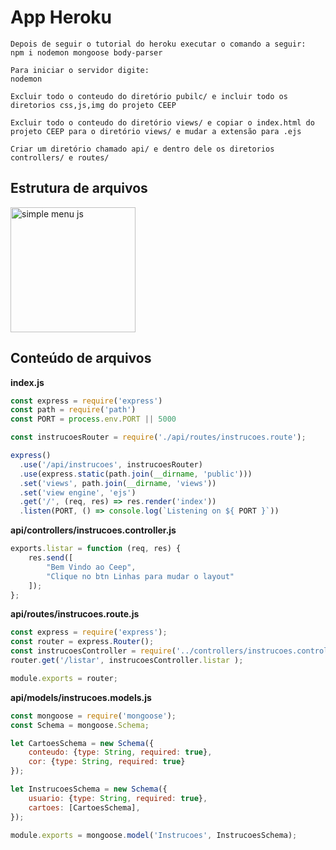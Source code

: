 # App Heroku

```
Depois de seguir o tutorial do heroku executar o comando a seguir:
npm i nodemon mongoose body-parser

Para iniciar o servidor digite: 
nodemon

Excluir todo o conteudo do diretório pubilc/ e incluir todo os diretorios css,js,img do projeto CEEP

Excluir todo o conteudo do diretório views/ e copiar o index.html do projeto CEEP para o diretório views/ e mudar a extensão para .ejs

Criar um diretório chamado api/ e dentro dele os diretorios controllers/ e routes/

```
## Estrutura de arquivos

<img src="https://sambrmg.github.io/Curso-W47-8113/estrutura.png" alt="simple menu js" style="width: 200px !important;">


## Conteúdo de arquivos

**index.js**

```javascript
const express = require('express')
const path = require('path')
const PORT = process.env.PORT || 5000

const instrucoesRouter = require('./api/routes/instrucoes.route');

express()
  .use('/api/instrucoes', instrucoesRouter)
  .use(express.static(path.join(__dirname, 'public')))
  .set('views', path.join(__dirname, 'views'))
  .set('view engine', 'ejs')
  .get('/', (req, res) => res.render('index'))
  .listen(PORT, () => console.log(`Listening on ${ PORT }`))
```


**api/controllers/instrucoes.controller.js**

```javascript
exports.listar = function (req, res) {
    res.send([
        "Bem Vindo ao Ceep",
        "Clique no btn Linhas para mudar o layout"
    ]);
};
```

**api/routes/instrucoes.route.js**

```javascript
const express = require('express');
const router = express.Router();
const instrucoesController = require('../controllers/instrucoes.controller');
router.get('/listar', instrucoesController.listar );

module.exports = router;
```


**api/models/instrucoes.models.js**

```javascript
const mongoose = require('mongoose');
const Schema = mongoose.Schema;

let CartoesSchema = new Schema({
    conteudo: {type: String, required: true},
    cor: {type: String, required: true}
});

let InstrucoesSchema = new Schema({
    usuario: {type: String, required: true},
    cartoes: [CartoesSchema],
});

module.exports = mongoose.model('Instrucoes', InstrucoesSchema);
```
